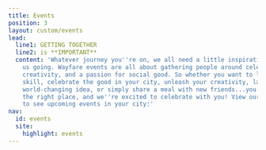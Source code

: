 ```yaml
---
title: Events
position: 3
layout: custom/events
lead:
  line1: GETTING TOGETHER
  line2: is **IMPORTANT**
  content: 'Whatever journey you''re on, we all need a little inspiration to keep
    us going. Wayfare events are all about gathering people around celebration, learning,
    creativity, and a passion for social good. So whether you want to learn a new
    skill, celebrate the good in your city, unleash your creativity, launch a new
    world-changing idea, or simply share a meal with new friends...you''ve come to
    the right place, and we''re excited to celebrate with you! View our locations
    to see upcoming events in your city:'
nav:
  id: events
  site:
    highlight: events
---
```


